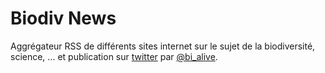 # Biodiv News

Aggrégateur RSS de différents sites internet sur le sujet de la biodiversité, science, ... et publication sur [twitter](https://twitter.com/Biodiv_News) par [@bi_alive](https://twitter.com/bi_alive).
